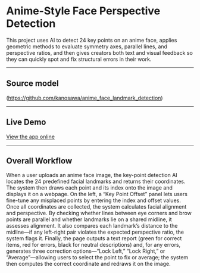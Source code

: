 # Anime-Style Face Perspective Detection

This project uses AI to detect 24 key points on an anime face, applies geometric methods to evaluate symmetry axes, parallel lines, and perspective ratios, and then gives creators both text and visual feedback so they can quickly spot and fix structural errors in their work.


---
## Source model

(https://github.com/kanosawa/anime_face_landmark_detection)

---

## Live Demo

[View the app online](https://sunnyziyiliu-anime-style-face-perspective-detection-app-rajcps.streamlit.app/)

---

## Overall Workflow

When a user uploads an anime face image, the key-point detection AI locates the 24 predefined facial landmarks and returns their coordinates. The system then draws each point and its index onto the image and displays it on a webpage. On the left, a “Key Point Offset” panel lets users fine-tune any misplaced points by entering the index and offset values. Once all coordinates are collected, the system calculates facial alignment and perspective. By checking whether lines between eye corners and brow points are parallel and whether landmarks lie on a shared midline, it assesses alignment. It also compares each landmark’s distance to the midline—if any left-right pair violates the expected perspective ratio, the system flags it. Finally, the page outputs a text report (green for correct items, red for errors, black for neutral descriptions) and, for any errors, generates three correction options—“Lock Left,” “Lock Right,” or “Average”—allowing users to select the point to fix or average; the system then computes the correct coordinate and redraws it on the image.
